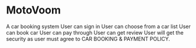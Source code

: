 # MotoVoom
A car booking system
User can sign in
User can choose from a car list
User can book car 
User can pay through
User can get review
User will get the security as user must agree to CAR BOOKING & PAYMENT POLICY.
